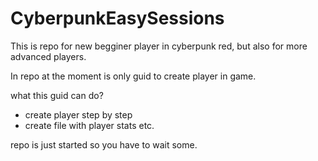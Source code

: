 # CyberpunkEasySessions

This is repo for new begginer player in cyberpunk red, but also for more advanced players.

In repo at the moment is only guid to create player in game.


what this guid can do?
  - create player step by step
  - create file with player stats etc.
  
repo is just started so you have to wait some.

